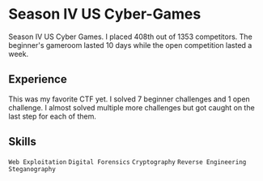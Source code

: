 # Season IV US Cyber-Games
Season IV US Cyber Games. I placed 408th out of 1353 competitors. The beginner's gameroom lasted 10 days while the open competition lasted a week.

## Experience
This was my favorite CTF yet. I solved 7 beginner challenges and 1 open challenge. I almost solved multiple more challenges but got caught on the last step for each of them.

## Skills
`Web Exploitation`
`Digital Forensics`
`Cryptography`
`Reverse Engineering`
`Steganography`
